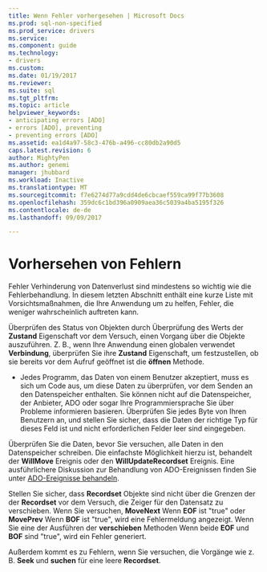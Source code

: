 ```yaml
---
title: Wenn Fehler vorhergesehen | Microsoft Docs
ms.prod: sql-non-specified
ms.prod_service: drivers
ms.service: 
ms.component: guide
ms.technology:
- drivers
ms.custom: 
ms.date: 01/19/2017
ms.reviewer: 
ms.suite: sql
ms.tgt_pltfrm: 
ms.topic: article
helpviewer_keywords:
- anticipating errors [ADO]
- errors [ADO], preventing
- preventing errors [ADO]
ms.assetid: ea1d4a97-58c3-476b-a496-cc80db2a90d5
caps.latest.revision: 6
author: MightyPen
ms.author: genemi
manager: jhubbard
ms.workload: Inactive
ms.translationtype: MT
ms.sourcegitcommit: f7e6274d77a9cdd4de6cbcaef559ca99f77b3608
ms.openlocfilehash: 359dc6c1bd396a0909aea36c5039a4ba5195f326
ms.contentlocale: de-de
ms.lasthandoff: 09/09/2017

---
```

# <a name="anticipating-errors"></a>Vorhersehen von Fehlern
Fehler Verhinderung von Datenverlust sind mindestens so wichtig wie die Fehlerbehandlung. In diesem letzten Abschnitt enthält eine kurze Liste mit Vorsichtsmaßnahmen, die Ihre Anwendung um zu helfen, Fehler, die weniger wahrscheinlich auftreten kann.  
  
 Überprüfen des Status von Objekten durch Überprüfung des Werts der **Zustand** Eigenschaft vor dem Versuch, einen Vorgang über die Objekte auszuführen. Z. B., wenn Ihre Anwendung einen globalen verwendet **Verbindung**, überprüfen Sie ihre **Zustand** Eigenschaft, um festzustellen, ob sie bereits vor dem Aufruf geöffnet ist die **öffnen** Methode.  
  
-   Jedes Programm, das Daten von einem Benutzer akzeptiert, muss es sich um Code aus, um diese Daten zu überprüfen, vor dem Senden an den Datenspeicher enthalten. Sie können nicht auf die Datenspeicher, der Anbieter, ADO oder sogar Ihre Programmiersprache Sie über Probleme informieren basieren. Überprüfen Sie jedes Byte von Ihren Benutzern an, und stellen Sie sicher, dass die Daten der richtige Typ für dieses Feld ist und nicht erforderlichen Felder leer sind eingegeben.  
  
 Überprüfen Sie die Daten, bevor Sie versuchen, alle Daten in den Datenspeicher schreiben. Die einfachste Möglichkeit hierzu ist, behandelt der **WillMove** Ereignis oder den **WillUpdateRecordset** Ereignis. Eine ausführlichere Diskussion zur Behandlung von ADO-Ereignissen finden Sie unter [ADO-Ereignisse behandeln](../../../ado/guide/data/handling-ado-events.md).  
  
 Stellen Sie sicher, dass **Recordset** Objekte sind nicht über die Grenzen der der **Recordset** vor dem Versuch, die Zeiger für den Datensatz zu verschieben. Wenn Sie versuchen, **MoveNext** Wenn **EOF** ist "true" oder **MovePrev** Wenn **BOF** ist "true", wird eine Fehlermeldung angezeigt. Wenn Sie eine der Ausführen der **verschieben** Methoden Wenn beide **EOF** und **BOF** sind "true", wird ein Fehler generiert.  
  
 Außerdem kommt es zu Fehlern, wenn Sie versuchen, die Vorgänge wie z. B. **Seek** und **suchen** für eine leere **Recordset**.

